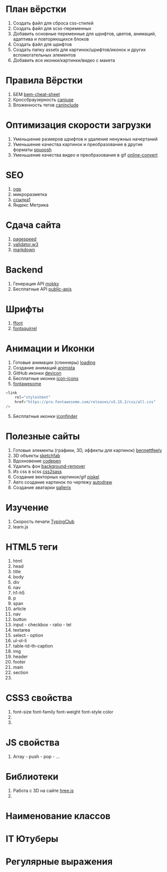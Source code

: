 # План вёрстки
1. Создать файл для сброса css-стилей
2. Создать файл для scss-переменных
3. Добавить основные переменные для шрифтов, цветов, анимаций, адаптива и повторяющихся блоков
4. Создать файл для шрифтов
5. Создать папку assets для картинок/шрифтов/иконок и других вспомогательных элементов
6. Добавить все иконки/картинки/видео с макета

# Правила Вёрстки
1. БЕМ [bem-cheat-sheet](https://bem-cheat-sheet.9elements.com/#card+ii)
2. Кроссбраузерность [caniuse](https://caniuse.com/)
3. Вложенность тегов [caninclude](https://caninclude.glitch.me/)

# Оптимизация скорости загрузки
1. Уменьшение размеров шрифтов и удаление ненужных начертаний
2. Уменьшение качества картинок и преобразование в другие форматы [squoosh](https://squoosh.app/)
3. Уменьшение качества видео и преобразования в gif [online-convert](https://image.online-convert.com/ru/convert-to-gif)

# SEO
1. [ogp](https://ogp.me/)
2. микроразметка
3. [ссылка1](https://www.youtube.com/watch?v=JU79n3yU1aA&ab_channel=UlbiTV)
4. Яндекс Метрика

# Сдача сайта
1. [pagespeed](https://pagespeed.web.dev/)
2. [validator.w3](https://validator.w3.org/)
3. [markdown](https://github.com/sandino/Markdown-Cheatsheet/blob/master/README.md)

# Backend
1. Генерация API [mokky](https://mokky.dev/)
2. Бесплатные API [public-apis](https://github.com/public-apis/public-apis#animals)

# Шрифты
1. [ffont](https://ffont.ru/) 
1. [fontsquirrel](https://www.fontsquirrel.com/) 

# Анимации и Иконки
1. Готовые анимации (спиннеры) [loading](https://loading.io/) 
2. Создание анимаций [animista](https://animista.net/) 
2. GitHub иконки [devicon](https://github.com/devicons/devicon) 
3. Бесплатные иконки [icon-icons](https://icon-icons.com/ru/) 
4. [fontawesome](https://fontawesome.com/) 
```javascript 
<link
    rel="stylesheet"
    href="https://pro.fontawesome.com/releases/v5.15.2/css/all.css"
/>
```
5. Бесплатные иконки [iconfinder](https://www.iconfinder.com/) 

# Полезные сайты
1. Готовые элементы (графики, 3D, эффекты для картинок) [bennettfeely](https://bennettfeely.com/)
2. 3D объекты [sketchfab](https://sketchfab.com/)
3. Вдохновение [codepen](https://codepen.io/trending)
4. Удалить фон [background-remover](https://www.fotor.com/features/background-remover)
5. Из css в scss [css2sass](https://css2sass.herokuapp.com/)
6. Создание векторных картинок/gif [piskel](https://www.piskelapp.com/)
7. Авто создание картинок по чертежу [autodraw](https://www.autodraw.com/)
8. Создание аватарки [gallerix](https://kids.gallerix.ru/avatar/?make)

# Изучение
1. Скорость печати [TypingClub](https://www.typingclub.com/sportal/program-3.game)
2. learn.js

# HTML5 теги
1. html
2. head
3. title
4. body
5. div
6. nav
7. h1-h5
8. p
9. span
10. article
11. nav
12. button
13. input - checkbox - ratio - tel
14. textarea
15. select - option
16. ul-ol-li
17. table-td-th-caption
18. img
19. header
20. footer
21. main
22. section
23. 

# CSS3 свойства
1. font-size font-family font-weight font-style color 
2. 
3. 

# JS свойства
1. Array - push - pop - ...

# Библиотеки
1. Работа с 3D на сайте [hree.js](https://threejs.org/) 
2. 

# Наименование классов

# IT Ютуберы

# Регулярные выражения